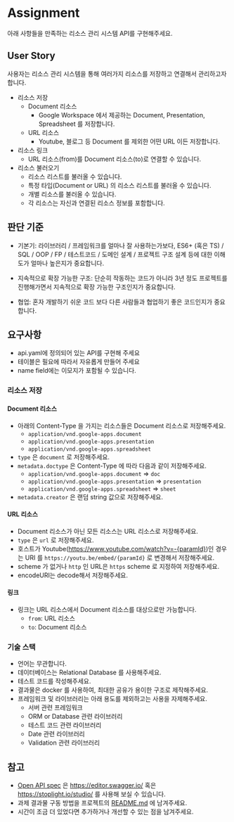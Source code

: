 # Assignment

아래 사항들을 만족하는 리소스 관리 시스템 API를 구현해주세요.

## User Story

사용자는 리소스 관리 시스템을 통해 여러가지 리소스를 저장하고 연결해서 관리하고자 합니다.

- 리소스 저장
  - Document 리소스
    - Google Workspace 에서 제공하는 Document, Presentation, Spreadsheet 를 저장합니다.
  - URL 리소스
    - Youtube, 블로그 등 Document 를 제외한 어떤 URL 이든 저장합니다.
- 리소스 링크
  - URL 리소스(from)를 Document 리소스(to)로 연결할 수 있습니다.
- 리소스 불러오기
  - 리소스 리스트를 불러올 수 있습니다.
  - 특정 타입(Document or URL) 의 리소스 리스트를 불러올 수 있습니다.
  - 개별 리소스를 불러올 수 있습니다.
  - 각 리소스는 자신과 연결된 리소스 정보를 포함합니다.

## 판단 기준

- 기본기: 라이브러리 / 프레임워크를 얼마나 잘 사용하는가보다, ES6+ (혹은 TS) / SQL / OOP / FP / 테스트코드 / 도메인 설계 / 프로젝트 구조 설계 등에 대한 이해도가 얼마나 높은지가 중요합니다.

- 지속적으로 확장 가능한 구조: 단순히 작동하는 코드가 아니라 3년 정도 프로젝트를 진행해가면서 지속적으로 확장 가능한 구조인지가 중요합니다.

- 협업: 혼자 개발하기 쉬운 코드 보다 다른 사람들과 협업하기 좋은 코드인지가 중요합니다.

## 요구사항

- api.yaml에 정의되어 있는 API를 구현해 주세요
- 테이블은 필요에 따라서 자유롭게 만들어 주세요
- name field에는 이모지가 포함될 수 있습니다.

### 리소스 저장

#### Document 리소스

- 아래의 Content-Type 을 가지는 리소스들은 Document 리소스로 저장해주세요.
  - `application/vnd.google-apps.document`
  - `application/vnd.google-apps.presentation`
  - `application/vnd.google-apps.spreadsheet`
- `type` 은 `document` 로 저장해주세요.
- `metadata.doctype` 은 Content-Type 에 따라 다음과 같이 저장해주세요.
  - `application/vnd.google-apps.document` ⇒ `doc`
  - `application/vnd.google-apps.presentation` ⇒ `presentation`
  - `application/vnd.google-apps.spreadsheet` ⇒ `sheet`
- `metadata.creator` 은 랜덤 string 값으로 저장해주세요.

#### URL 리소스

- Document 리소스가 아닌 모든 리소스는 URL 리소스로 저장해주세요.
- `type` 은 `url` 로 저장해주세요.
- 호스트가 Youtube(https://www.youtube.com/watch?v=-{paramId})인 경우는 URI 를 `https://youtu.be/embed/{paramId}` 로 변경해서 저장해주세요.
- scheme 가 없거나 `http` 인 URL은 `https` scheme 로 지정하여 저장해주세요.
- encodeURI는 decode해서 저장해주세요.

#### 링크

- 링크는 URL 리소스에서 Document 리소스를 대상으로만 가능합니다.
  - `from`: URL 리소스
  - `to`: Document 리소스

### 기술 스택

- 언어는 무관합니다.
- 데이터베이스는 Relational Database 를 사용해주세요.
- 테스트 코드를 작성해주세요.
- 결과물은 docker 를 사용하여, 최대한 공유가 용이한 구조로 제작해주세요.
- 프레임워크 및 라이브러리는 아래 용도를 제외하고는 사용을 자제해주세요.
  - 서버 관련 프레임워크
  - ORM or Database 관련 라이브러리
  - 테스트 코드 관련 라이브러리
  - Date 관련 라이브러리
  - Validation 관련 라이브러리

## 참고

- [Open API spec](./api.yaml) 은 https://editor.swagger.io/ 혹은 https://stoplight.io/studio/ 를 사용해 보실 수 있습니다.
- 과제 결과물 구동 방법을 프로젝트의 [README.md](http://README.md) 에 남겨주세요.
- 시간이 조금 더 있었다면 추가하거나 개선할 수 있는 점을 남겨주세요.
